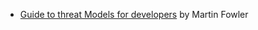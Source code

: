 * [Guide to threat Models for developers](https://martinfowler.com/articles/agile-threat-modelling.html) by Martin Fowler
